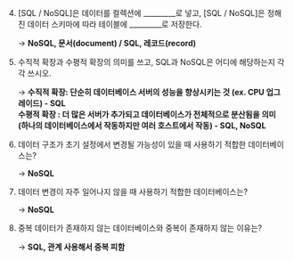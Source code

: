 4. [SQL / NoSQL]은 데이터를 컬렉션에 _________로 넣고, [SQL / NoSQL]은 정해진 데이터 스키마에 따라 테이블에 _________로 저장한다.
    
    → **NoSQL, 문서(document) / SQL, 레코드(record)**
    
5. 수직적 확장과 수평적 확장의 의미를 쓰고, SQL과 NoSQL은 어디에 해당하는지 각각 쓰시오.
    
    → **수직적 확장: 단순히 데이터베이스 서버의 성능을 향상시키는 것 (ex. CPU 업그레이드) - SQL <br />
    수평적 확장 : 더 많은 서버가 추가되고 데이터베이스가 전체적으로 분산됨을 의미 (하나의 데이터베이스에서 작동하지만 여러 호스트에서 작동) - SQL, NoSQL**
    
6. 데이터 구조가 초기 설정에서 변경될 가능성이 있을 때 사용하기 적합한 데이터베이스는?
    
    → **NoSQL**
    
7. 데이터 변경이 자주 일어나지 않을 때 사용하기 적합한 데이터베이스는?
    
    → **NoSQL**
    
8. 중복 데이터가 존재하지 않는 데이터베이스와 중복이 존재하지 않는 이유는?
    
    → **SQL, 관계 사용해서 중복 피함**